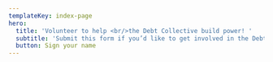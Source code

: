 ```yaml
---
templateKey: index-page
hero:
  title: 'Volunteer to help <br/>the Debt Collective build power! '
  subtitle: 'Submit this form if you’d like to get involved in the Debt Collective. If you are looking to start a local group/collective, please email winter@debtcollective.org instead. <i>We’ll review your submission and get back to you soon. We will keep your information as secure and private as possible.</i>'
  button: Sign your name
---
```

